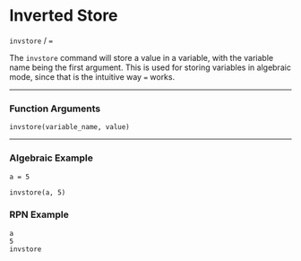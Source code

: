 # Inverted Store
`invstore` / `=`

The `invstore` command will store a value in a variable, with the variable name being the first argument. This is used for storing variables in algebraic mode, since that is the intuitive way `=` works. 

----

### Function Arguments
```plaintext
invstore(variable_name, value)
```

----

### Algebraic Example
```plaintext
a = 5
```

```plaintext
invstore(a, 5)
```

### RPN Example
```plaintext
a
5
invstore
```